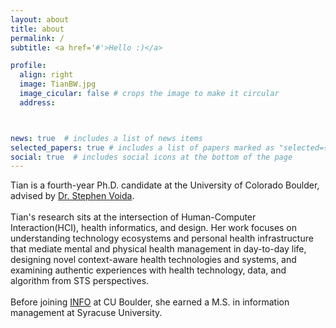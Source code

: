 ```yaml
---
layout: about
title: about
permalink: /
subtitle: <a href='#'>Hello :)</a>

profile:
  align: right
  image: TianBW.jpg
  image_cicular: false # crops the image to make it circular
  address:



news: true  # includes a list of news items
selected_papers: true # includes a list of papers marked as "selected={true}"
social: true  # includes social icons at the bottom of the page
---
```


Tian is a fourth-year Ph.D. candidate at the University of Colorado Boulder, advised by [Dr. Stephen Voida](https://stephen.voida.com/).
<br />
<br />
Tian's research sits at the intersection of Human-Computer Interaction(HCI), health informatics, and design. Her work focuses on understanding technology ecosystems and personal health infrastructure that mediate mental and physical health management in day-to-day life, designing novel context-aware health technologies and systems, and examining authentic experiences with health technology, data, and algorithm from STS perspectives.
<br />
<br />
Before joining [INFO](https://www.colorado.edu/cmci/infoscience) at CU Boulder, she earned a M.S. in information management at Syracuse University.
